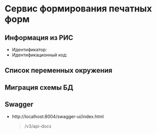 # Сервис формирования печатных форм
## Информация из РИС

* Идентификатор: 
* Идентификационный код: 

## Список переменных окружения

## Миграция схемы БД 

## Swagger
* http://localhost:8004/swagger-ui/index.html
  > /v3/api-docs









